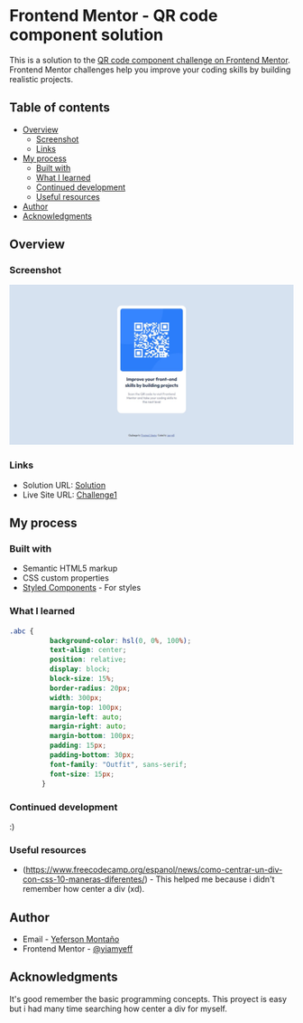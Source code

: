 # Frontend Mentor - QR code component solution

This is a solution to the [QR code component challenge on Frontend Mentor](https://www.frontendmentor.io/challenges/qr-code-component-iux_sIO_H). Frontend Mentor challenges help you improve your coding skills by building realistic projects. 

## Table of contents

- [Overview](#overview)
  - [Screenshot](#screenshot)
  - [Links](#links)
- [My process](#my-process)
  - [Built with](#built-with)
  - [What I learned](#what-i-learned)
  - [Continued development](#continued-development)
  - [Useful resources](#useful-resources)
- [Author](#author)
- [Acknowledgments](#acknowledgments)



## Overview

### Screenshot

![](./captura.jpg)


### Links

- Solution URL: [Solution](https://github.com/iamyeff/challenge1.git)
- Live Site URL: [Challenge1](https://iamyeff.github.io/challenge1/)

## My process

### Built with

- Semantic HTML5 markup
- CSS custom properties
- [Styled Components](https://fonts.google.com/specimen/Outfit) - For styles


### What I learned


```css
.abc { 
          background-color: hsl(0, 0%, 100%); 
          text-align: center;
          position: relative; 
          display: block;
          block-size: 15%;
          border-radius: 20px; 
          width: 300px;
          margin-top: 100px;
          margin-left: auto;
          margin-right: auto;
          margin-bottom: 100px;
          padding: 15px;
          padding-bottom: 30px;
          font-family: "Outfit", sans-serif;
          font-size: 15px;
        }
```

### Continued development

:)

### Useful resources

- (https://www.freecodecamp.org/espanol/news/como-centrar-un-div-con-css-10-maneras-diferentes/) - This helped me because i didn't remember how center a div (xd).

## Author

- Email - [Yeferson Montaño](yefer253@gmail.com)
- Frontend Mentor - [@yiamyeff](https://www.frontendmentor.io/profile/iamyeff)


## Acknowledgments

It's good remember the basic programming concepts. This proyect is easy but i had many time searching how center a div for myself.


